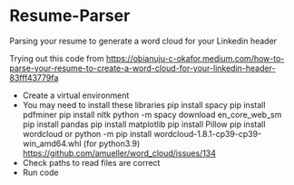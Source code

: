 # Resume-Parser
Parsing your resume to generate a word cloud for your Linkedin header

Trying out this code from https://obianuju-c-okafor.medium.com/how-to-parse-your-resume-to-create-a-word-cloud-for-your-linkedin-header-83fff43779fa

* Create a virtual environment
* You may need to install these libraries
pip install spacy
pip install pdfminer
pip install nltk
python -m spacy download en_core_web_sm
pip install pandas
pip install matplotlib
pip install Pillow
pip install wordcloud 
or 
python -m pip install wordcloud-1.8.1-cp39-cp39-win_amd64.whl (for python3.9)
https://github.com/amueller/word_cloud/issues/134
* Check paths to read files are correct
* Run code